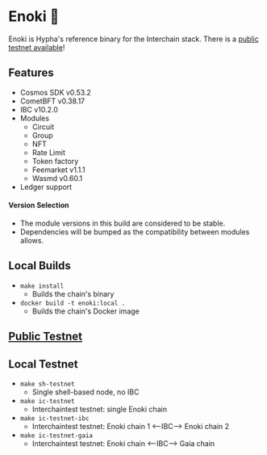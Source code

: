 # Enoki 🍄

Enoki is Hypha's reference binary for the Interchain stack. There is a [public testnet available](/testnet/README.md)!

## Features

* Cosmos SDK v0.53.2
* CometBFT v0.38.17
* IBC v10.2.0
* Modules
  * Circuit
  * Group
  * NFT
  * Rate Limit
  * Token factory
  * Feemarket v1.1.1
  * Wasmd v0.60.1
* Ledger support

#### Version Selection

* The module versions in this build are considered to be stable.
* Dependencies will be bumped as the compatibility between modules allows.

## Local Builds

- `make install`
  - Builds the chain's binary
- `docker build -t enoki:local .`
  - Builds the chain's Docker image

## [Public Testnet](/testnet/README.md)

## Local Testnet

- `make sh-testnet`
  - Single shell-based node, no IBC
- `make ic-testnet`
  - Interchaintest testnet: single Enoki chain
- `make ic-testnet-ibc`
  - Interchaintest testnet: Enoki chain 1 <--IBC--> Enoki chain 2
- `make ic-testnet-gaia`
  - Interchaintest testnet: Enoki chain <--IBC--> Gaia chain

